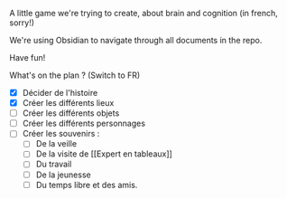 A little game we're trying to create, about brain and cognition (in french, sorry!)

We're using Obsidian to navigate through all documents in the repo.

Have fun!

What's on the plan ? (Switch to FR)

- [x] Décider de l'histoire
- [x] Créer les différents lieux
- [ ] Créer les différents objets
- [ ] Créer les différents personnages
- [ ] Créer les souvenirs : 
	- [ ] De la veille
	- [ ] De la visite de [[Expert en tableaux]]
	- [ ] Du travail
	- [ ] De la jeunesse
	- [ ] Du temps libre et des amis.